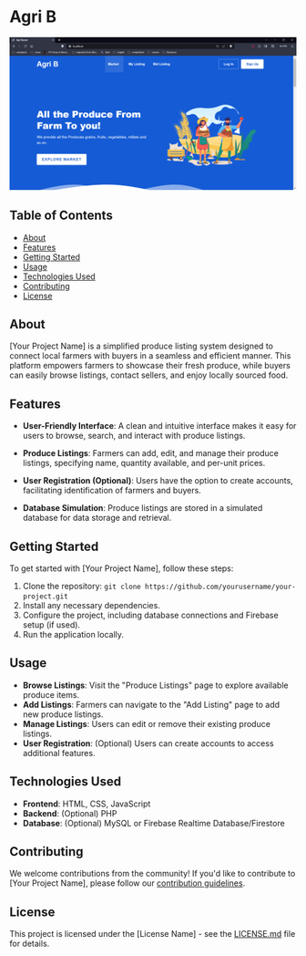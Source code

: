 # Agri B

![Project Logo or Screenshot](ss/1ss.png)

## Table of Contents

- [About](#about)
- [Features](#features)
- [Getting Started](#getting-started)
- [Usage](#usage)
- [Technologies Used](#technologies-used)
- [Contributing](#contributing)
- [License](#license)

## About

[Your Project Name] is a simplified produce listing system designed to connect local farmers with buyers in a seamless and efficient manner. This platform empowers farmers to showcase their fresh produce, while buyers can easily browse listings, contact sellers, and enjoy locally sourced food.

## Features

- **User-Friendly Interface**: A clean and intuitive interface makes it easy for users to browse, search, and interact with produce listings.

- **Produce Listings**: Farmers can add, edit, and manage their produce listings, specifying name, quantity available, and per-unit prices.

- **User Registration (Optional)**: Users have the option to create accounts, facilitating identification of farmers and buyers.

- **Database Simulation**: Produce listings are stored in a simulated database for data storage and retrieval.

## Getting Started

To get started with [Your Project Name], follow these steps:

1. Clone the repository: `git clone https://github.com/yourusername/your-project.git`
2. Install any necessary dependencies.
3. Configure the project, including database connections and Firebase setup (if used).
4. Run the application locally.

## Usage

- **Browse Listings**: Visit the "Produce Listings" page to explore available produce items.
- **Add Listings**: Farmers can navigate to the "Add Listing" page to add new produce listings.
- **Manage Listings**: Users can edit or remove their existing produce listings.
- **User Registration**: (Optional) Users can create accounts to access additional features.

## Technologies Used

- **Frontend**: HTML, CSS, JavaScript
- **Backend**: (Optional) PHP
- **Database**: (Optional) MySQL or Firebase Realtime Database/Firestore

## Contributing

We welcome contributions from the community! If you'd like to contribute to [Your Project Name], please follow our [contribution guidelines](CONTRIBUTING.md).

## License

This project is licensed under the [License Name] - see the [LICENSE.md](LICENSE.md) file for details.
